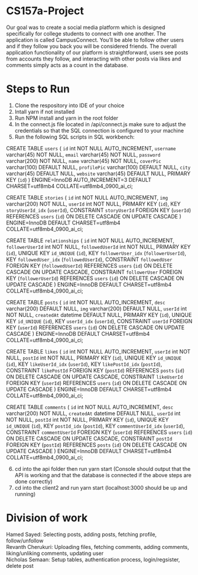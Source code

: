 # CS157a-Project
Our goal was to create a social media platform  which is designed specifically for college students to connect with one another. The application is called CampusConnect. You’ll be able to follow other users and if they follow you back you will be considered friends. The overall application functionality of our platform is straightforward, users see posts from accounts they follow, and interacting with other posts via likes and comments simply acts as a count in the database. 

# Steps to Run
1. Clone the respository into IDE of your choice
2. Intall yarn if not installed
3. Run NPM install and yarn in the root folder
4. In the connect.js file located in /api/connect.js make sure to adjust the credentials so that the SQL connection is configured to your machine
5. Run the following SQL scripts in SQL workbench:

CREATE TABLE `users` (
  `id` int NOT NULL AUTO_INCREMENT,
  `username` varchar(45) NOT NULL,
  `email` varchar(45) NOT NULL,
  `password` varchar(200) NOT NULL,
  `name` varchar(45) NOT NULL,
  `coverPic` varchar(100) DEFAULT NULL,
  `profilePic` varchar(100) DEFAULT NULL,
  `city` varchar(45) DEFAULT NULL,
  `website` varchar(45) DEFAULT NULL,
  PRIMARY KEY (`id`)
) ENGINE=InnoDB AUTO_INCREMENT=3 DEFAULT CHARSET=utf8mb4 COLLATE=utf8mb4_0900_ai_ci;

CREATE TABLE `stories` (
  `id` int NOT NULL AUTO_INCREMENT,
  `img` varchar(200) NOT NULL,
  `userId` int NOT NULL,
  PRIMARY KEY (`id`),
  KEY `storyUserId_idx` (`userId`),
  CONSTRAINT `storyUserId` FOREIGN KEY (`userId`) REFERENCES `users` (`id`) ON DELETE CASCADE ON UPDATE CASCADE
) ENGINE=InnoDB DEFAULT CHARSET=utf8mb4 COLLATE=utf8mb4_0900_ai_ci;

CREATE TABLE `relationships` (
  `id` int NOT NULL AUTO_INCREMENT,
  `followerUserId` int NOT NULL,
  `followedUserId` int NOT NULL,
  PRIMARY KEY (`id`),
  UNIQUE KEY `id_UNIQUE` (`id`),
  KEY `followerUser_idx` (`followerUserId`),
  KEY `followedUser_idx` (`followedUserId`),
  CONSTRAINT `followedUser` FOREIGN KEY (`followedUserId`) REFERENCES `users` (`id`) ON DELETE CASCADE ON UPDATE CASCADE,
  CONSTRAINT `followerUser` FOREIGN KEY (`followerUserId`) REFERENCES `users` (`id`) ON DELETE CASCADE ON UPDATE CASCADE
) ENGINE=InnoDB DEFAULT CHARSET=utf8mb4 COLLATE=utf8mb4_0900_ai_ci;

CREATE TABLE `posts` (
  `id` int NOT NULL AUTO_INCREMENT,
  `desc` varchar(200) DEFAULT NULL,
  `img` varchar(200) DEFAULT NULL,
  `userId` int NOT NULL,
  `createdAt` datetime DEFAULT NULL,
  PRIMARY KEY (`id`),
  UNIQUE KEY `id_UNIQUE` (`id`),
  KEY `userId_idx` (`userId`),
  CONSTRAINT `userId` FOREIGN KEY (`userId`) REFERENCES `users` (`id`) ON DELETE CASCADE ON UPDATE CASCADE
) ENGINE=InnoDB DEFAULT CHARSET=utf8mb4 COLLATE=utf8mb4_0900_ai_ci;

CREATE TABLE `likes` (
  `id` int NOT NULL AUTO_INCREMENT,
  `userId` int NOT NULL,
  `postId` int NOT NULL,
  PRIMARY KEY (`id`),
  UNIQUE KEY `id_UNIQUE` (`id`),
  KEY `likeUserId_idx` (`userId`),
  KEY `likePostId_idx` (`postId`),
  CONSTRAINT `likePostId` FOREIGN KEY (`postId`) REFERENCES `posts` (`id`) ON DELETE CASCADE ON UPDATE CASCADE,
  CONSTRAINT `likeUserId` FOREIGN KEY (`userId`) REFERENCES `users` (`id`) ON DELETE CASCADE ON UPDATE CASCADE
) ENGINE=InnoDB DEFAULT CHARSET=utf8mb4 COLLATE=utf8mb4_0900_ai_ci;

CREATE TABLE `comments` (
  `id` int NOT NULL AUTO_INCREMENT,
  `desc` varchar(200) NOT NULL,
  `createdAt` datetime DEFAULT NULL,
  `userId` int NOT NULL,
  `postId` int NOT NULL,
  PRIMARY KEY (`id`),
  UNIQUE KEY `id_UNIQUE` (`id`),
  KEY `postId_idx` (`postId`),
  KEY `commentUserId_idx` (`userId`),
  CONSTRAINT `commentUserId` FOREIGN KEY (`userId`) REFERENCES `users` (`id`) ON DELETE CASCADE ON UPDATE CASCADE,
  CONSTRAINT `postId` FOREIGN KEY (`postId`) REFERENCES `posts` (`id`) ON DELETE CASCADE ON UPDATE CASCADE
) ENGINE=InnoDB DEFAULT CHARSET=utf8mb4 COLLATE=utf8mb4_0900_ai_ci;

6. cd into the api folder then run yarn start (Console should output that the API is working and that the database is connected if the above steps are done correctly)
7. cd into the client2 and run yarn start (localhost:3000 should be up and running)
# Division of work
Hamed Sayed: Selecting posts, adding posts, fetching profile, follow/unfollow <br />
Revanth Cherukuri: Uploading files, fetching comments, adding comments, liking/unliking comments, updating user <br />
Nicholas Semaan: Setup tables, authentication process, login/regsister, delete post <br />
